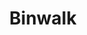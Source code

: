---
title: "Binwalk"
description: "Firmware analysis tool that scans binary files for embedded files and executable code, essential for IoT device analysis and firmware extraction."
platforms: ["linux", "macos", "cli"]
categories: ["Rev", "Firmware"]
tags: ["firmware-analysis", "embedded-files", "binary-extraction", "iot-security", "reverse-engineering"]
github: "https://github.com/ReFirmLabs/binwalk"
documentation: "https://github.com/ReFirmLabs/binwalk/wiki"
---